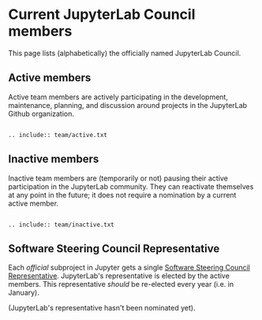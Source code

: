# Current JupyterLab Council members

This page lists (alphabetically) the officially named JupyterLab Council.

## Active members

Active team members are actively participating in the development, maintenance, planning, and discussion around projects in the JupyterLab Github organization.

```{eval-rst}

.. include:: team/active.txt

```

## Inactive members

Inactive team members are (temporarily or not) pausing their active participation in the JupyterLab community. They can reactivate themselves at any point in the future; it does not require a nomination by a current active member.

```{eval-rst}

.. include:: team/inactive.txt

```

## Software Steering Council Representative

Each *official* subproject in Jupyter gets a single [Software Steering Council Representative](https://jupyter.org/governance/software_steering_council.html#software-steering-council). JupyterLab's representative is elected by the active members. This representative *should* be re-elected every year (i.e. in January).

(JupyterLab's representative hasn't been nominated yet).
